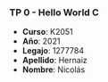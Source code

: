 ### TP 0 - Hello World C
- **Curso**: K2051
- **Año**: 2021
- **Legajo**: 1277784
- **Apellido**: Hernaiz
- **Nombre**: Nicolás
